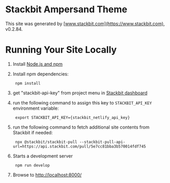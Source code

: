 # Stackbit Ampersand Theme

This site was generated by [www.stackbit.com](https://www.stackbit.com), v0.2.84.

# Running Your Site Locally

1. Install [Node.js and npm](https://nodejs.org/en/)

1. Install npm dependencies:

        npm install

1. get "stackbit-api-key" from project menu in [Stackbit dashboard](https://app.stackbit.com/dashboard)

1. run the following command to assign this key to `STACKBIT_API_KEY` environment variable:

        export STACKBIT_API_KEY={stackbit_netlify_api_key}

1. run the following command to fetch additional site contents from Stackbit if needed:

        npx @stackbit/stackbit-pull --stackbit-pull-api-url=https://api.stackbit.com/pull/5e7cc81bba3b570014fdf745

1. Starts a development server

        npm run develop

1. Browse to [http://localhost:8000/](http://localhost:8000/)
